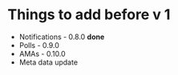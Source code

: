 # Things to add before v 1
- Notifications - 0.8.0 **done**
- Polls - 0.9.0
- AMAs - 0.10.0
- Meta data update
